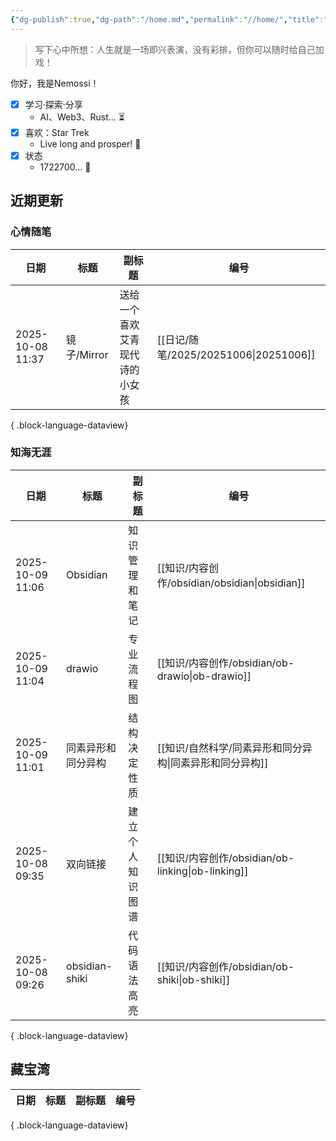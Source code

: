 ```yaml
---
{"dg-publish":true,"dg-path":"/home.md","permalink":"//home/","title":"Hello, World","tags":["gardenEntry"],"noteIcon":""}
---
```


> 写下心中所想：人生就是一场即兴表演，没有彩排，但你可以随时给自己加戏！

你好，我是Nemossi！

- [x] 学习·探索·分享
	- AI、Web3、Rust... ⏳
- [x] 喜欢：Star Trek
	- Live long and prosper! 🖖
- [x] 状态
	- 1722700... 🐠

## 近期更新

### 心情随笔

| 日期               | 标题        | 副标题             | 编号                                   |
| ---------------- | --------- | --------------- | ------------------------------------ |
| 2025-10-08 11:37 | 镜子/Mirror | 送给一个喜欢艾青现代诗的小女孩 | [[日记/随笔/2025/20251006\|20251006]] |

{ .block-language-dataview}

### 知海无涯

| 日期               | 标题             | 副标题      | 编号                                             |
| ---------------- | -------------- | -------- | ---------------------------------------------- |
| 2025-10-09 11:06 | Obsidian       | 知识管理和笔记  | [[知识/内容创作/obsidian/obsidian\|obsidian]]     |
| 2025-10-09 11:04 | drawio         | 专业流程图    | [[知识/内容创作/obsidian/ob-drawio\|ob-drawio]]   |
| 2025-10-09 11:01 | 同素异形和同分异构      | 结构决定性质   | [[知识/自然科学/同素异形和同分异构\|同素异形和同分异构]]            |
| 2025-10-08 09:35 | 双向链接           | 建立个人知识图谱 | [[知识/内容创作/obsidian/ob-linking\|ob-linking]] |
| 2025-10-08 09:26 | obsidian-shiki | 代码语法高亮   | [[知识/内容创作/obsidian/ob-shiki\|ob-shiki]]     |

{ .block-language-dataview}

## 藏宝湾

| 日期 | 标题 | 副标题 | 编号 |
| -- | -- | --- | -- |

{ .block-language-dataview}
